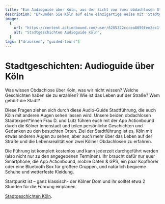 ```yaml
---
title: "Ein Audioguide über Köln, aus der Sicht von zwei obdachlosen Stadtexpert*innen"
description: "Erkunden Sie Köln auf eine einzigartige Weise mit 'Stadtgeschichten', einem Audioguide, der die Stadt aus der Perspektive unterschiedlicher Persönlichkeiten erzählt"
image:
  {
    url: "https://content.actionbound.com/user/6285322cccea8059fee2ec1f/image/bi/1678867908.jpg",
    alt: "Stadtgeschichten Audioguide Köln",
  }
tags: ["draussen", "guided-tours"]
---
```


# Stadtgeschichten: Audioguide über Köln

Was wissen Obdachlose über Köln, was wir nicht wissen? Welche Geschichten haben sie zu erzählen? Wie ist das Leben auf der Straße? Wem gehört die Stadt?

Diese Fragen ziehen sich durch diese Audio-Guide Stadtführung, die euch Köln mit anderen Augen sehen lassen wird. Unsere beiden obdachlosen Stadtexpert\*innen Frau D. und Lutz führen euch mit der App Actionbound durch die Kölner Innenstadt und teilen persönliche Geschichten und Gedanken zu den besuchten Orten. Ziel der Stadtführung ist es, Köln mit etwas anderen Augen zu sehen, aber auch mehr über das Leben auf der Straße und die Lebensrealität von zwei Kölner Obdachlosen zu erfahren.

Die Führung ist komplett kostenlos und kann jederzeit durchgeführt werden (also nicht nur zu den angegebenen Terminen). Ihr braucht dafür nur euer Smartphone, die App Actionbound, mobile Daten & GPS, ein paar Kopfhörer oder eine Bluetooth Box für größere Gruppen, und natürlich bequeme Schuhe und wetterfeste Kleidung.

Startpunkt ist – ganz klassisch- der Kölner Dom und ihr solltet etwa 2 Stunden für die Führung einplanen.

[Stadtgeschichten Köln](https://de.actionbound.com/bound/Stadtgeschichten).
